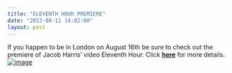 ```yaml
---
title: "ELEVENTH HOUR PREMIERE"
date: "2013-08-11 14:02:00"
layout: post
---
```


<p>If you happen to be in London on August 16th be sure to check out the premiere of Jacob Harris&#8217; video Eleventh Hour. Click <a href="http://www.slamcity.com/blog/eleventh-hour-premiere"><strong>here</strong></a> for more details.<a href="http://www.slamcity.com/blog/eleventh-hour-premiere"><img alt="image" src="http://media.tumblr.com/2e1501c64a3e8785819a72e575c967fb/tumblr_inline_mrddnpyNOm1qz4rgp.jpg"/></a></p>
